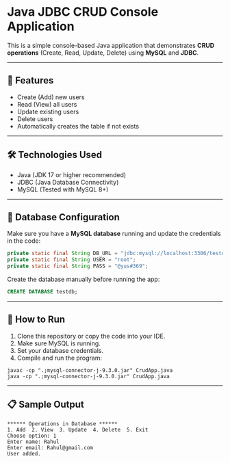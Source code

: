 
# Java JDBC CRUD Console Application

This is a simple console-based Java application that demonstrates **CRUD operations** (Create, Read, Update, Delete) using **MySQL** and **JDBC**.

---

## 📌 Features

- Create (Add) new users
- Read (View) all users
- Update existing users
- Delete users
- Automatically creates the table if not exists

---

## 🛠️ Technologies Used

- Java (JDK 17 or higher recommended)
- JDBC (Java Database Connectivity)
- MySQL (Tested with MySQL 8+)

---

## 🔧 Database Configuration

Make sure you have a **MySQL database** running and update the credentials in the code:

```java
private static final String DB_URL = "jdbc:mysql://localhost:3306/testdb";
private static final String USER = "root";
private static final String PASS = "@yus#369";
```

Create the database manually before running the app:

```sql
CREATE DATABASE testdb;
```

---

## 🚀 How to Run

1. Clone this repository or copy the code into your IDE.
2. Make sure MySQL is running.
3. Set your database credentials.
4. Compile and run the program:

```Terminal/powershell
javac -cp ".;mysql-connector-j-9.3.0.jar" CrudApp.java
java -cp ".;mysql-connector-j-9.3.0.jar" CrudApp.java
```

---

## 📋 Sample Output

```
****** Operations in Database ******
1. Add  2. View  3. Update  4. Delete  5. Exit
Choose option: 1
Enter name: Rahul
Enter email: Rahul@gmail.com
User added.
```